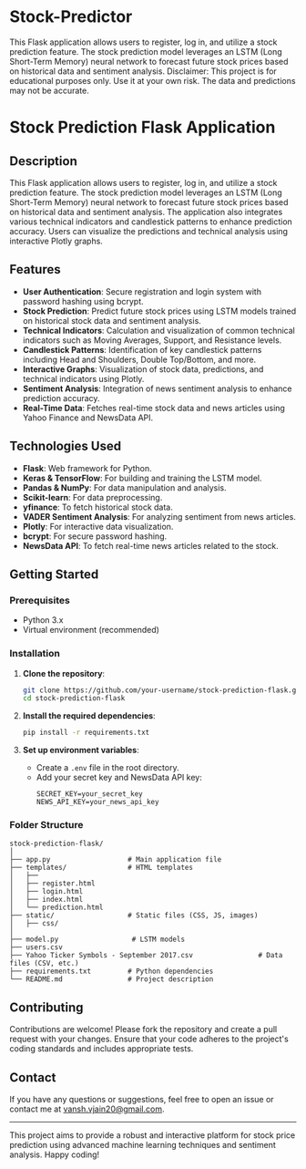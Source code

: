 # Stock-Predictor
 This Flask application allows users to register, log in, and utilize a stock prediction feature. The stock prediction model leverages an LSTM (Long Short-Term Memory) neural network to forecast future stock prices based on historical data and sentiment analysis.
Disclaimer: This project is for educational purposes only. Use it at your own risk. The data and predictions may not be accurate.
 # Stock Prediction Flask Application

## Description

This Flask application allows users to register, log in, and utilize a stock prediction feature. The stock prediction model leverages an LSTM (Long Short-Term Memory) neural network to forecast future stock prices based on historical data and sentiment analysis. The application also integrates various technical indicators and candlestick patterns to enhance prediction accuracy. Users can visualize the predictions and technical analysis using interactive Plotly graphs.

## Features

- **User Authentication**: Secure registration and login system with password hashing using bcrypt.
- **Stock Prediction**: Predict future stock prices using LSTM models trained on historical stock data and sentiment analysis.
- **Technical Indicators**: Calculation and visualization of common technical indicators such as Moving Averages, Support, and Resistance levels.
- **Candlestick Patterns**: Identification of key candlestick patterns including Head and Shoulders, Double Top/Bottom, and more.
- **Interactive Graphs**: Visualization of stock data, predictions, and technical indicators using Plotly.
- **Sentiment Analysis**: Integration of news sentiment analysis to enhance prediction accuracy.
- **Real-Time Data**: Fetches real-time stock data and news articles using Yahoo Finance and NewsData API.

## Technologies Used

- **Flask**: Web framework for Python.
- **Keras & TensorFlow**: For building and training the LSTM model.
- **Pandas & NumPy**: For data manipulation and analysis.
- **Scikit-learn**: For data preprocessing.
- **yfinance**: To fetch historical stock data.
- **VADER Sentiment Analysis**: For analyzing sentiment from news articles.
- **Plotly**: For interactive data visualization.
- **bcrypt**: For secure password hashing.
- **NewsData API**: To fetch real-time news articles related to the stock.

## Getting Started

### Prerequisites

- Python 3.x
- Virtual environment (recommended)

### Installation

1. **Clone the repository**:
    ```bash
    git clone https://github.com/your-username/stock-prediction-flask.git
    cd stock-prediction-flask
    ```



3. **Install the required dependencies**:
    ```bash
    pip install -r requirements.txt
    ```

4. **Set up environment variables**:
    - Create a `.env` file in the root directory.
    - Add your secret key and NewsData API key:
        ```
        SECRET_KEY=your_secret_key
        NEWS_API_KEY=your_news_api_key
        ```



### Folder Structure

```
stock-prediction-flask/
│
├── app.py                   # Main application file
├── templates/               # HTML templates
│   ├── 
│   ├── register.html
│   ├── login.html
│   ├── index.html
│   └── prediction.html
├── static/                  # Static files (CSS, JS, images)
│   ├── css/
│ 
├── model.py                  # LSTM models
├── users.csv
├── Yahoo Ticker Symbols - September 2017.csv                # Data files (CSV, etc.)
├── requirements.txt         # Python dependencies
└── README.md                # Project description
```

## Contributing

Contributions are welcome! Please fork the repository and create a pull request with your changes. Ensure that your code adheres to the project's coding standards and includes appropriate tests.

## Contact

If you have any questions or suggestions, feel free to open an issue or contact me at [vansh.vjain20@gmail.com](mailto:vansh.vjain20@gmail.com).

---

This project aims to provide a robust and interactive platform for stock price prediction using advanced machine learning techniques and sentiment analysis. Happy coding!
